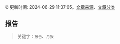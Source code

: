 :alarm_clock: 更新时间: 2024-06-29 11:37:05。[文章来源](/README.md)、[文章分类](/TAGS.md)

## 报告


> 关键字：`报告`、`月报`




